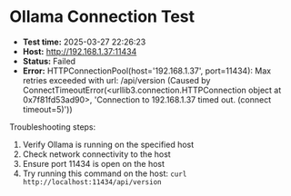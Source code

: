 # Ollama Connection Test

- **Test time:** 2025-03-27 22:26:23
- **Host:** http://192.168.1.37:11434
- **Status:** Failed
- **Error:** HTTPConnectionPool(host='192.168.1.37', port=11434): Max retries exceeded with url: /api/version (Caused by ConnectTimeoutError(<urllib3.connection.HTTPConnection object at 0x7f81fd53ad90>, 'Connection to 192.168.1.37 timed out. (connect timeout=5)'))

Troubleshooting steps:
1. Verify Ollama is running on the specified host
2. Check network connectivity to the host
3. Ensure port 11434 is open on the host
4. Try running this command on the host: `curl http://localhost:11434/api/version`

